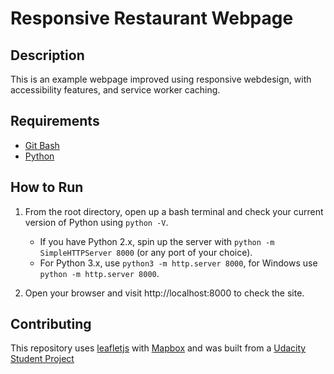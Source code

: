 # Responsive Restaurant Webpage

## Description

This is an example webpage improved using responsive webdesign, with accessibility features, and service worker caching.

## Requirements

* [Git Bash](https://git-scm.com/downloads)
* [Python](https://www.python.org/downloads/)

## How to Run

1. From the root directory, open up a bash terminal and check your current version of Python using `python -V`.
   * If you have Python 2.x, spin up the server with `python -m SimpleHTTPServer 8000` (or any port of your choice).
   * For Python 3.x, use `python3 -m http.server 8000`, for Windows use `python -m http.server 8000`.

2. Open your browser and visit http://localhost:8000 to check the site.

## Contributing

This repository uses [leafletjs](https://leafletjs.com/) with [Mapbox](https://www.mapbox.com/) and was built from a [Udacity Student Project](https://github.com/udacity/mws-restaurant-stage-1)

